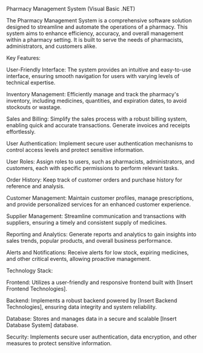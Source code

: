 Pharmacy Management System (Visual Basic .NET)

The Pharmacy Management System is a comprehensive software solution designed to streamline and automate the operations of a pharmacy. This system aims to enhance efficiency, accuracy, and overall management within a pharmacy setting. It is built to serve the needs of pharmacists, administrators, and customers alike.

Key Features:

User-Friendly Interface: The system provides an intuitive and easy-to-use interface, ensuring smooth navigation for users with varying levels of technical expertise.

Inventory Management: Efficiently manage and track the pharmacy's inventory, including medicines, quantities, and expiration dates, to avoid stockouts or wastage.

Sales and Billing: Simplify the sales process with a robust billing system, enabling quick and accurate transactions. Generate invoices and receipts effortlessly.

User Authentication: Implement secure user authentication mechanisms to control access levels and protect sensitive information.

User Roles: Assign roles to users, such as pharmacists, administrators, and customers, each with specific permissions to perform relevant tasks.

Order History: Keep track of customer orders and purchase history for reference and analysis.

Customer Management: Maintain customer profiles, manage prescriptions, and provide personalized services for an enhanced customer experience.

Supplier Management: Streamline communication and transactions with suppliers, ensuring a timely and consistent supply of medicines.

Reporting and Analytics: Generate reports and analytics to gain insights into sales trends, popular products, and overall business performance.

Alerts and Notifications: Receive alerts for low stock, expiring medicines, and other critical events, allowing proactive management.

Technology Stack:

Frontend: Utilizes a user-friendly and responsive frontend built with [Insert Frontend Technologies].

Backend: Implements a robust backend powered by [Insert Backend Technologies], ensuring data integrity and system reliability.

Database: Stores and manages data in a secure and scalable [Insert Database System] database.

Security: Implements secure user authentication, data encryption, and other measures to protect sensitive information.
